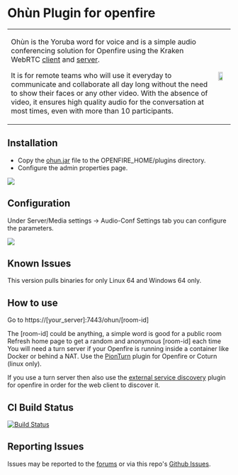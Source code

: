 # Ohùn Plugin for openfire

<table><tr>
<td>
<p>Ohùn is the Yoruba word for voice and is a simple audio conferencing solution for Openfire using the Kraken WebRTC <a href=https://github.com/MixinNetwork/kraken>client</a> and <a href=https://github.com/MixinNetwork/kraken.fm>server</a>.</p>

<p>It is for remote teams who will use it everyday to communicate and collaborate all day long without the need to show their faces or any other video. With the absence of video, it ensures high quality audio for the conversation at most times, even with more than 10 participants.</p>
</td>
<td><img width="70%" src="https://github.com/igniterealtime/openfire-ohun-plugin/raw/master/ohun.png" /></td>
</tr></table>

## Installation

- Copy the [ohun.jar](https://github.com/igniterealtime/openfire-ohun-plugin/releases/download/v0.0.1/ohun.jar) file to the OPENFIRE_HOME/plugins directory.
- Configure the admin properties page.

<img src=https://user-images.githubusercontent.com/110731/93486376-0787aa80-f8fc-11ea-8c73-e1fb622fe157.png />


## Configuration

Under Server/Media settings -> Audio-Conf Settings tab you can configure the parameters.

<img src=https://user-images.githubusercontent.com/110731/93486413-12dad600-f8fc-11ea-9933-b3fa3043aaf8.png />

## Known Issues

This version pulls binaries for only Linux 64 and Windows 64 only.

## How to use

Go to https://[your_server]:7443/ohun/[room-id]

The [room-id] could be anything, a simple word is good for a public room
Refresh home page to get a random and anonymous [room-id] each time
You will need a turn server if your Openfire is running inside a container like Docker or behind a NAT. Use the [PionTurn](https://github.com/igniterealtime/openfire-pionturn-plugin/releases) plugin for Openfire or Coturn (linux only). 

If you use a turn server then also use the [external service discovery](https://github.com/igniterealtime/openfire-externalservicediscovery-plugin) plugin for openfire in order for the web client to discover it.

## CI Build Status

[![Build Status](https://github.com/igniterealtime/openfire-ohun-plugin/workflows/Java%20CI/badge.svg)](https://github.com/igniterealtime/openfire-ohun-plugin/actions)

## Reporting Issues

Issues may be reported to the [forums](https://discourse.igniterealtime.org) or via this repo's [Github Issues](https://github.com/igniterealtime/openfire-ohun-plugin).

